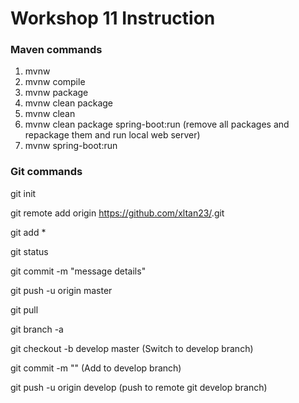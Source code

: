 # Workshop 11 Instruction

### Maven commands
1. mvnw
2. mvnw compile
3. mvnw package
4. mvnw clean package
5. mvnw clean
6. mvnw clean package spring-boot:run (remove all packages and repackage them and run local web server)
7. mvnw spring-boot:run

### Git commands
git init

git remote add origin https://github.com/xltan23/<projectname>.git

git add *

git status

git commit -m "message details"

git push -u origin master

git pull

git branch -a

git checkout -b develop master (Switch to develop branch)

git commit -m "" (Add to develop branch)

git push -u origin develop (push to remote git develop branch)